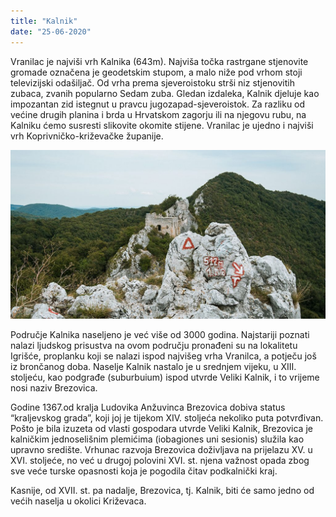 ```yaml
---
title: "Kalnik"
date: "25-06-2020"
---
```


Vranilac je najviši vrh Kalnika (643m). Najviša točka rastrgane stjenovite gromade označena je geodetskim stupom, a malo niže pod vrhom stoji televizijski odašiljač. Od vrha prema sjeveroistoku strši niz stjenovitih zubaca, zvanih popularno Sedam zuba. Gledan izdaleka, Kalnik djeluje kao impozantan zid istegnut u pravcu jugozapad-sjeveroistok. Za razliku od većine drugih planina i brda u Hrvatskom zagorju ili na njegovu rubu, na Kalniku ćemo susresti slikovite okomite stijene. Vranilac je ujedno i najviši vrh Koprivničko-križevačke županije. 

![Kalnik](./kalnik.jpg)

Područje Kalnika naseljeno je već više od 3000 godina. Najstariji poznati nalazi ljudskog prisustva na ovom području pronađeni su na lokalitetu Igrišće, proplanku koji se nalazi ispod najvišeg vrha Vranilca, a potječu još iz brončanog doba. Naselje Kalnik nastalo je u srednjem vijeku, u XIII. stoljeću, kao podgrađe (suburbuium) ispod utvrde Veliki Kalnik, i to vrijeme nosi naziv Brezovica. 

Godine 1367.od kralja Ludovika Anžuvinca Brezovica dobiva status “kraljevskog grada”, koji joj je tijekom XIV. stoljeća nekoliko puta potvrđivan. Pošto je bila izuzeta od vlasti gospodara utvrde Veliki Kalnik, Brezovica je kalničkim jednoselišnim plemićima (iobagiones uni sesionis) služila kao upravno središte. Vrhunac razvoja Brezovica doživljava na prijelazu XV. u XVI. stoljeće, no već u drugoj polovini XVI. st. njena važnost opada zbog sve veće turske opasnosti koja je pogodila čitav podkalnički kraj.

 Kasnije, od XVII. st. pa nadalje, Brezovica, tj. Kalnik, biti će samo jedno od većih naselja u okolici Križevaca.